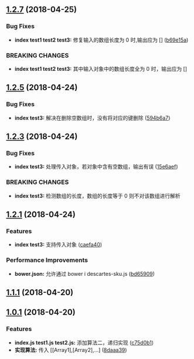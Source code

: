 <a name="1.2.7"></a>
## [1.2.7](https://github.com/vxhly/descartes-sku.js/compare/v1.2.5...v1.2.7) (2018-04-25)


### Bug Fixes

* **index test1 test2 test3:** 修复输入的数组长度为 0 时,输出应为 [] ([b69e15a](https://github.com/vxhly/descartes-sku.js/commit/b69e15a))


### BREAKING CHANGES

* **index test1 test2 test3:** 其中输入对象中的数组长度全为 0 时，输出应为 []



<a name="1.2.5"></a>
## [1.2.5](https://github.com/vxhly/descartes-sku.js/compare/v1.2.3...v1.2.5) (2018-04-24)


### Bug Fixes

* **index test3:** 解决在删除空数组时，没有将对应的键删除 ([594b6a7](https://github.com/vxhly/descartes-sku.js/commit/594b6a7))



<a name="1.2.3"></a>
## [1.2.3](https://github.com/vxhly/descartes-sku.js/compare/v1.2.1...v1.2.3) (2018-04-24)


### Bug Fixes

* **index test3:** 处理传入对象，若对象中含有空数组，输出有误 ([15e6aef](https://github.com/vxhly/descartes-sku.js/commit/15e6aef))


### BREAKING CHANGES

* **index test3:** 检测数组的长度，数组的长度等于 0 则不对该数组进行解析



<a name="1.2.1"></a>
## [1.2.1](https://github.com/vxhly/descartes-sku.js/compare/v1.1.1...v1.2.1) (2018-04-24)


### Features

* **index test3:** 支持传入对象 ([caefa40](https://github.com/vxhly/descartes-sku.js/commit/caefa40))


### Performance Improvements

* **bower.json:** 允许通过 bower i descartes-sku.js ([bd65909](https://github.com/vxhly/descartes-sku.js/commit/bd65909))



<a name="1.1.1"></a>
## [1.1.1](https://github.com/vxhly/descartes-sku.js/compare/v1.0.1...v1.1.1) (2018-04-20)



<a name="1.0.1"></a>
## [1.0.1](https://github.com/vxhly/descartes-sku.js/compare/8daaa39...v1.0.1) (2018-04-20)


### Features

* **index.js test1.js test2.js:** 添加算法二，递归实现 ([c75d0b1](https://github.com/vxhly/descartes-sku.js/commit/c75d0b1))
* **实现算法:** 传入 [[Array1],[Array2],...] ([8daaa39](https://github.com/vxhly/descartes-sku.js/commit/8daaa39))




